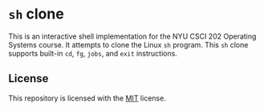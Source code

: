 # `sh` clone

This is an interactive shell implementation for the NYU CSCI 202 Operating
Systems course. It attempts to clone the Linux `sh` program. This `sh`
clone supports built-in `cd`, `fg`, `jobs`, and `exit` instructions.

## License

This repository is licensed with the [MIT](LICENSE.txt) license.
